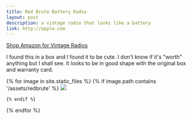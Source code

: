 ```yaml
---
title: Red Brute Battery Radio
layout: post
description: a vintage radio that looks like a battery
link: http://apple.com
---
```


[Shop Amazon for Vintage Radios](https://amzn.to/3Ju626K)

I found this in a box and I found it to be cute. I don't know if it's "worth" anything but I shall see. It looks to be in good shape with the original box and warranty card.


<div class="image-gallery">
  {% for image in site.static_files %}
    {% if image.path contains '/assets/redbrute' %}
     <a href="{{image.path}}">  <img src="{{ image.path  | resize: "800x800" }}"></a>

    {% endif %}
  {% endfor %}
</div>
